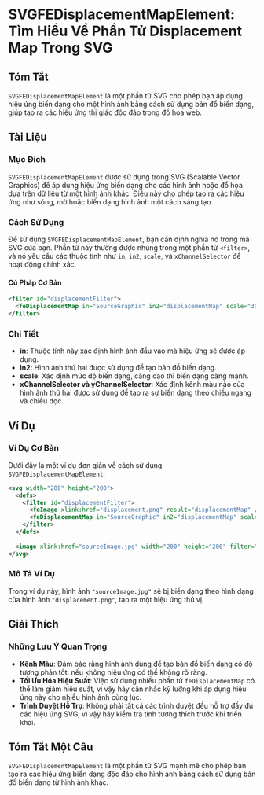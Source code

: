 <!--
Meta Description: # SVGFEDisplacementMapElement: Tìm Hiểu Về Phần Tử Displacement Map Trong SVG ## Tóm Tắt `SVGFEDisplacementMapElement` là một phần tử SVG cho phép bạn...
Meta Keywords: hình, dụng, dạng, ảnh, hiệu
-->

# SVGFEDisplacementMapElement: Tìm Hiểu Về Phần Tử Displacement Map Trong SVG

## Tóm Tắt
`SVGFEDisplacementMapElement` là một phần tử SVG cho phép bạn áp dụng hiệu ứng biến dạng cho một hình ảnh bằng cách sử dụng bản đồ biến dạng, giúp tạo ra các hiệu ứng thị giác độc đáo trong đồ họa web.

## Tài Liệu
### Mục Đích
`SVGFEDisplacementMapElement` được sử dụng trong SVG (Scalable Vector Graphics) để áp dụng hiệu ứng biến dạng cho các hình ảnh hoặc đồ họa dựa trên dữ liệu từ một hình ảnh khác. Điều này cho phép tạo ra các hiệu ứng như sóng, mờ hoặc biến dạng hình ảnh một cách sáng tạo.

### Cách Sử Dụng
Để sử dụng `SVGFEDisplacementMapElement`, bạn cần định nghĩa nó trong mã SVG của bạn. Phần tử này thường được nhúng trong một phần tử `<filter>`, và nó yêu cầu các thuộc tính như `in`, `in2`, `scale`, và `xChannelSelector` để hoạt động chính xác.

#### Cú Pháp Cơ Bản
```xml
<filter id="displacementFilter">
  <feDisplacementMap in="SourceGraphic" in2="displacementMap" scale="30" />
</filter>
```

### Chi Tiết
- **in**: Thuộc tính này xác định hình ảnh đầu vào mà hiệu ứng sẽ được áp dụng.
- **in2**: Hình ảnh thứ hai được sử dụng để tạo bản đồ biến dạng.
- **scale**: Xác định mức độ biến dạng, càng cao thì biến dạng càng mạnh.
- **xChannelSelector và yChannelSelector**: Xác định kênh màu nào của hình ảnh thứ hai được sử dụng để tạo ra sự biến dạng theo chiều ngang và chiều dọc.

## Ví Dụ
### Ví Dụ Cơ Bản
Dưới đây là một ví dụ đơn giản về cách sử dụng `SVGFEDisplacementMapElement`:

```xml
<svg width="200" height="200">
  <defs>
    <filter id="displacementFilter">
      <feImage xlink:href="displacement.png" result="displacementMap" />
      <feDisplacementMap in="SourceGraphic" in2="displacementMap" scale="20" />
    </filter>
  </defs>
  
  <image xlink:href="sourceImage.jpg" width="200" height="200" filter="url(#displacementFilter)" />
</svg>
```

### Mô Tả Ví Dụ
Trong ví dụ này, hình ảnh `"sourceImage.jpg"` sẽ bị biến dạng theo hình dạng của hình ảnh `"displacement.png"`, tạo ra một hiệu ứng thú vị.

## Giải Thích
### Những Lưu Ý Quan Trọng
- **Kênh Màu**: Đảm bảo rằng hình ảnh dùng để tạo bản đồ biến dạng có độ tương phản tốt, nếu không hiệu ứng có thể không rõ ràng.
- **Tối Ưu Hóa Hiệu Suất**: Việc sử dụng nhiều phần tử `feDisplacementMap` có thể làm giảm hiệu suất, vì vậy hãy cân nhắc kỹ lưỡng khi áp dụng hiệu ứng này cho nhiều hình ảnh cùng lúc.
- **Trình Duyệt Hỗ Trợ**: Không phải tất cả các trình duyệt đều hỗ trợ đầy đủ các hiệu ứng SVG, vì vậy hãy kiểm tra tính tương thích trước khi triển khai.

## Tóm Tắt Một Câu
`SVGFEDisplacementMapElement` là một phần tử SVG mạnh mẽ cho phép bạn tạo ra các hiệu ứng biến dạng độc đáo cho hình ảnh bằng cách sử dụng bản đồ biến dạng từ hình ảnh khác.
